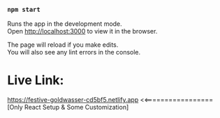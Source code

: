 ### `npm start`

Runs the app in the development mode.\
Open [http://localhost:3000](http://localhost:3000) to view it in the browser.

The page will reload if you make edits.\
You will also see any lint errors in the console.


Live Link:
=========
https://festive-goldwasser-cd5bf5.netlify.app    <<=================[Only React Setup & Some Customization]


